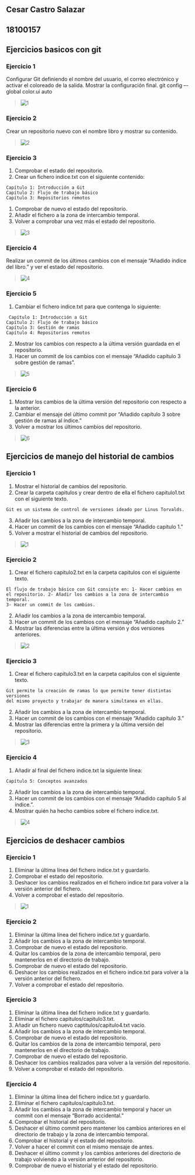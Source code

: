 ## Cesar Castro Salazar ##
## 18100157 ##
## Ejercicios basicos con git ##
### Ejercicio 1 ###
Configurar Git definiendo el nombre del usuario, el correo electrónico y activar el coloreado de la salida. Mostrar la configuración final.
git config –-global color.ui auto
> ![1](https://user-images.githubusercontent.com/78839789/190549823-bc5c576a-3bab-4354-944e-b40305a3b2fa.png)
### Ejercicio 2 ###
Crear un repositorio nuevo con el nombre libro y mostrar su contenido.
> ![2](https://user-images.githubusercontent.com/78839789/190550041-cbbdea7f-5a82-48e2-aa3d-3bff066a2961.png)
### Ejercicio 3 ###
1. Comprobar el estado del repositorio.
2. Crear un fichero indice.txt con el siguiente contenido:
<pre><code>Capítulo 1: Introducción a Git
Capítulo 2: Flujo de trabajo básico
Capítulo 3: Repositorios remotos</pre></code>
1. Comprobar de nuevo el estado del repositorio.
2. Añadir el fichero a la zona de intercambio temporal.
3. Volver a comprobar una vez más el estado del repositorio.
> ![3](https://user-images.githubusercontent.com/78839789/190550169-f253bd40-e282-4b04-9cd5-a059f0fbd40e.png)
### Ejercicio 4 ###
Realizar un commit de los últimos cambios con el mensaje “Añadido índice del libro.” y ver el estado del repositorio.
> ![4](https://user-images.githubusercontent.com/78839789/190550234-03458947-7e23-494c-b1f3-73b5fa6393c9.png)
### Ejercicio 5 ###
1. Cambiar el fichero indice.txt para que contenga lo siguiente:
<pre><code> Capítulo 1: Introducción a Git
Capítulo 2: Flujo de trabajo básico
Capítulo 3: Gestión de ramas
Capítulo 4: Repositorios remotos </pre></code>
2. Mostrar los cambios con respecto a la última versión guardada en el repositorio.
3. Hacer un commit de los cambios con el mensaje “Añadido capítulo 3 sobre gestión de ramas”.
> ![5](https://user-images.githubusercontent.com/78839789/190550322-f0be18b5-533d-44c4-ac9a-e2a9cae28467.png)
### Ejercicio 6 ###
1. Mostrar los cambios de la última versión del repositorio con respecto a la anterior.
2. Cambiar el mensaje del último commit por “Añadido capítulo 3 sobre gestión de ramas al índice.”
3. Volver a mostrar los últimos cambios del repositorio.
> ![6](https://user-images.githubusercontent.com/78839789/190550411-68d2acc1-d465-4a6e-ad24-e94b3b4f3447.png)

## Ejercicios de manejo del historial de cambios ##
### Ejercicio 1 ###
1. Mostrar el historial de cambios del repositorio.
2. Crear la carpeta capitulos y crear dentro de ella el fichero capitulo1.txt con el siguiente texto.
<pre><code>Git es un sistema de control de versiones ideado por Linus Torvalds.</pre></code>
3. Añadir los cambios a la zona de intercambio temporal.
4. Hacer un commit de los cambios con el mensaje “Añadido capítulo 1.”
5. Volver a mostrar el historial de cambios del repositorio.
> ![1](https://user-images.githubusercontent.com/78839789/190558259-37a807aa-79f2-4c1f-b5a1-3814f13db694.png)
### Ejercicio 2 ###
1. Crear el fichero capitulo2.txt en la carpeta capitulos con el siguiente texto.
<pre><code>El flujo de trabajo básico con Git consiste en: 1- Hacer cambios en 
el repositorio. 2- Añadir los cambios a la zona de intercambio temporal. 
3- Hacer un commit de los cambios. </pre></code>
2. Añadir los cambios a la zona de intercambio temporal.
3. Hacer un commit de los cambios con el mensaje “Añadido capítulo 2.”
4. Mostrar las diferencias entre la última versión y dos versiones anteriores.
> ![2](https://user-images.githubusercontent.com/78839789/190558394-5a5006c9-acbf-48dd-a06f-d7fb62d980de.png)
### Ejercicio 3 ###
1. Crear el fichero capitulo3.txt en la carpeta capitulos con el siguiente texto.
<pre><code>Git permite la creación de ramas lo que permite tener distintas versiones 
del mismo proyecto y trabajar de manera simultanea en ellas.</pre></code>
2. Añadir los cambios a la zona de intercambio temporal.
3. Hacer un commit de los cambios con el mensaje “Añadido capítulo 3.”
4. Mostrar las diferencias entre la primera y la última versión del repositorio.
> ![3](https://user-images.githubusercontent.com/78839789/190558486-6fb90c22-ff80-4867-b34c-8e14ed0c003a.png)
### Ejercicio 4 ###
1. Añadir al final del fichero indice.txt la siguiente línea:
<pre><code>Capítulo 5: Conceptos avanzados</pre></code>
2. Añadir los cambios a la zona de intercambio temporal.
3. Hacer un commit de los cambios con el mensaje “Añadido capítulo 5 al índice.”.
4. Mostrar quién ha hecho cambios sobre el fichero indice.txt.
> ![4](https://user-images.githubusercontent.com/78839789/190558555-f01e8d09-dafd-4555-8dca-a50124bc8944.png)

## Ejercicios de deshacer cambios ##
### Ejercicio 1 ###
1. Eliminar la última línea del fichero indice.txt y guardarlo.
2. Comprobar el estado del repositorio.
3. Deshacer los cambios realizados en el fichero indice.txt para volver a la versión anterior del fichero.
4. Volver a comprobar el estado del repositorio.
> ![1](https://user-images.githubusercontent.com/78839789/190561084-31b15c54-17ac-4d9e-845b-b184edd2fa92.png)
### Ejercicio 2 ###
1. Eliminar la última línea del fichero indice.txt y guardarlo.
2. Añadir los cambios a la zona de intercambio temporal.
3. Comprobar de nuevo el estado del repositorio.
4. Quitar los cambios de la zona de intercambio temporal, pero mantenerlos en el directorio de trabajo.
5. Comprobar de nuevo el estado del repositorio.
6. Deshacer los cambios realizados en el fichero indice.txt para volver a la versión anterior del fichero.
7. Volver a comprobar el estado del repositorio.

### Ejercicio 3 ###
1. Eliminar la última línea del fichero indice.txt y guardarlo.
2. Eliminar el fichero capitulos/capitulo3.txt.
3. Añadir un fichero nuevo captitulos/capitulo4.txt vacío.
4. Añadir los cambios a la zona de intercambio temporal.
5. Comprobar de nuevo el estado del repositorio.
6. Quitar los cambios de la zona de intercambio temporal, pero mantenerlos en el directorio de trabajo.
7. Comprobar de nuevo el estado del repositorio.
8. Deshacer los cambios realizados para volver a la versión del repositorio.
9. Volver a comprobar el estado del repositorio.
### Ejercicio 4 ###
1. Eliminar la última línea del fichero indice.txt y guardarlo.
2. Eliminar el fichero capitulos/capitulo3.txt.
3. Añadir los cambios a la zona de intercambio temporal y hacer un commit con el mensaje “Borrado accidental.”
4. Comprobar el historial del repositorio.
5. Deshacer el último commit pero mantener los cambios anteriores en el directorio de trabajo y la zona de intercambio temporal.
6. Comprobar el historial y el estado del repositorio.
7. Volver a hacer el commit con el mismo mensaje de antes.
8. Deshacer el último commit y los cambios anteriores del directorio de trabajo volviendo a la versión anterior del repositorio.
9. Comprobar de nuevo el historial y el estado del repositorio.
